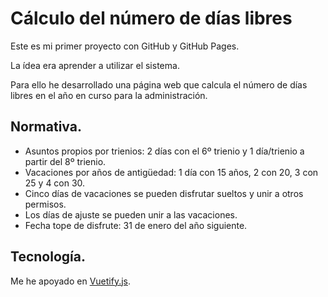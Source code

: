 # Cálculo del número de días libres

Este es mi primer proyecto con GitHub y GitHub Pages.

La ídea era aprender a utilizar el sistema.

Para ello he desarrollado una página web que calcula el número de días libres en el año en curso para la administración.

## Normativa.
- Asuntos propios por trienios: 2 días con el 6º trienio y 1 día/trienio a partir del 8º trienio.
- Vacaciones por años de antigüedad: 1 día con 15 años, 2 con 20, 3 con 25 y 4 con 30.
- Cinco días de vacaciones se pueden disfrutar sueltos y unir a otros permisos.
- Los días de ajuste se pueden unir a las vacaciones.
- Fecha tope de disfrute: 31 de enero del año siguiente.

## Tecnología.
Me he apoyado en [Vuetify.js](https://www.google.com/url?sa=t&rct=j&q=&esrc=s&source=web&cd=1&cad=rja&uact=8&ved=2ahUKEwj-vauMo5DhAhVROhoKHYs0AbIQFjAAegQIBRAC&url=https%3A%2F%2Fvuetifyjs.com%2F&usg=AOvVaw1cNa44wZNsI-RmuJybIrYg).
